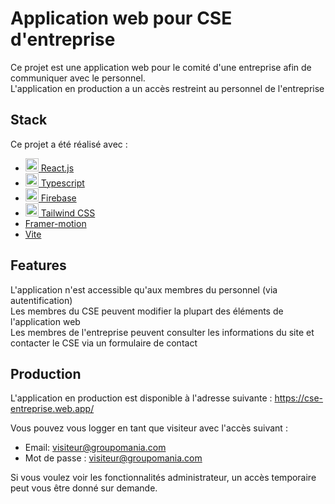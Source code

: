 # Application web pour CSE d'entreprise

Ce projet est une application web pour le comité d'une entreprise afin de communiquer avec le personnel.  
L'application en production a un accès restreint au personnel de l'entreprise

## Stack

Ce projet a été réalisé avec :
-  <a  href="https://reactjs.org/"  title="React"><img  src="https://github.com/get-icon/geticon/raw/master/icons/react.svg"  alt="React"  width="21px"  height="21px"> React.js</a>
-  <a  href="https://www.typescriptlang.org/"  title="Typescript"><img  src="https://github.com/get-icon/geticon/raw/master/icons/typescript-icon.svg" alt="Typescript"  width="21px"  height="21px"> Typescript</a>
-  <a  href="https://firebase.google.com/"  title="Firebase"><img  src="https://github.com/get-icon/geticon/raw/master/icons/firebase.svg"  alt="Firebase"  width="21px"  height="21px"> Firebase</a>
-  <a  href="https://tailwindcss.com/"  title="Tailwind CSS"><img  src="https://github.com/get-icon/geticon/raw/master/icons/tailwindcss-icon.svg"  alt="Tailwind CSS"  width="21px"  height="21px"> Tailwind CSS</a>
- <a  href="https://www.framer.com/motion/"  title="Framer-motion">Framer-motion</a>
- <a  href="https://vitejs.dev/"  title="vite">Vite</a>

## Features

L'application n'est accessible qu'aux membres du personnel (via autentification)  
Les membres du CSE peuvent modifier la plupart des éléments de l'application web  
Les membres de l'entreprise peuvent consulter les informations du site et contacter le CSE via un formulaire de contact

## Production

L'application en production est disponible à l'adresse suivante :
<a  href="https://cse-entreprise.web.app/"  title="CSE Entreprise">https://cse-entreprise.web.app/</a>

Vous pouvez vous logger en tant que visiteur avec l'accès suivant :
- Email: visiteur@groupomania.com
- Mot de passe : visiteur@groupomania.com

Si vous voulez voir les fonctionnalités administrateur, un accès temporaire peut vous être donné sur demande.